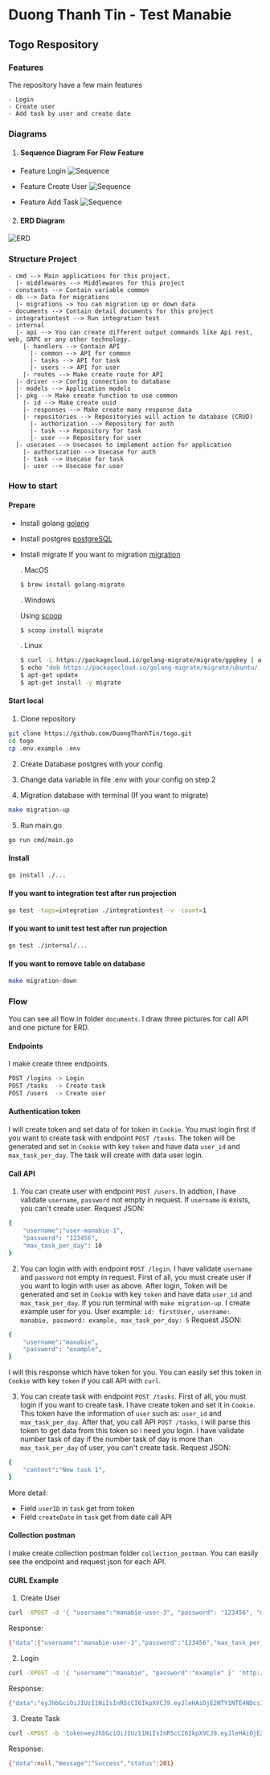 # Duong Thanh Tin - Test Manabie

## Togo Respository

### Features
The repository have a few main features
```
- Login
- Create user
- Add task by user and create date
```

### Diagrams

1. #### Sequence Diagram For Flow Feature
- Feature Login
![Sequence](https://raw.githubusercontent.com/DuongThanhTin/togo/master/documents/Flow-Login.svg)

- Feature Create User
![Sequence](https://raw.githubusercontent.com/DuongThanhTin/togo/master/documents/Flow-CreateUser.svg)

- Feature Add Task
![Sequence](https://raw.githubusercontent.com/DuongThanhTin/togo/master/documents/Flow-AddTask.svg)

2. #### ERD Diagram

![ERD](https://raw.githubusercontent.com/DuongThanhTin/togo/master/documents/ERD.svg)

###  Structure Project

```
- cmd --> Main applications for this project.
  |- middlewares --> Middlewares for this project
- constants --> Contain variable common
- db --> Data for migrations
  |- migrations -> You can migration up or down data
- documents --> Contain detail documents for this project
- integrationtest --> Run integration test
- internal
  |- api --> You can create different output commands like Api rest, web, GRPC or any other technology.
    |- handlers --> Contain API
      |- common --> API for common
      |- tasks --> API for task
      |- users --> API for user
    |- routes --> Make create route for API
  |- driver --> Config connection to database
  |- models --> Application models
  |- pkg --> Make create function to use common
    |- id --> Make create uuid
    |- responses --> Make create many response data
    |- repositories --> Repositoryies will action to database (CRUD)
      |- authorization --> Repository for auth
      |- task --> Repository for task
      |- user --> Repository for user
  |- usecases --> Usecases to implement action for application
    |- authorization --> Usecase for auth
    |- task --> Usecase for task
    |- user --> Usecase for user
```

### How to start

#### Prepare

- Install golang [golang](https://go.dev/doc/install)
- Install postgres [postgreSQL](https://www.postgresql.org/download)
- Install migrate If you want to migration [migration](https://github.com/golang-migrate/migrate)

  . MacOS

  ```bash
  $ brew install golang-migrate
  ```

  . Windows

  Using [scoop](https://scoop.sh/)

  ```bash
  $ scoop install migrate
  ```

  . Linux

  ```bash
  $ curl -L https://packagecloud.io/golang-migrate/migrate/gpgkey | apt-key add -
  $ echo "deb https://packagecloud.io/golang-migrate/migrate/ubuntu/ $(lsb_release -sc) main" > /etc/apt/sources.list.d/migrate.list
  $ apt-get update
  $ apt-get install -y migrate
  ```
#### Start local
1. Clone repository
```bash
git clone https://github.com/DuongThanhTin/togo.git
cd togo
cp .env.example .env
```

2. Create Database postgres with your config

3. Change data variable in file .env with your config on step 2

4. Migration database with terminal (If you want to migrate)
```bash
make migration-up
```
5. Run main.go
```bash
go run cmd/main.go
```

#### Install
```bash
go install ./...
```

#### If you want to integration test after run projection
```bash
go test -tags=integration ./integrationtest -v -count=1
```

#### If you want to unit test test after run projection
```bash
go test ./internal/...
```

#### If you want to remove table on database
```bash
make migration-down
```

### Flow

You can see all flow in folder `documents`. I draw three pictures for call API and one picture for ERD.

#### Endpoints

I make create three endpoints.
```bash
POST /logins -> Login
POST /tasks  -> Create task
POST /users  -> Create user
```

#### Authentication token
I will create token and set data of for token in `Cookie`. You must login first if you want to create task with endpoint `POST /tasks`. The token will be generated and set in `Cookie` with key `token` and have data `user_id` and `max_task_per_day`. The task will create with data user login.

#### Call API
1. You can create user with endpoint `POST /users`. In addtion, I have validate `username`, `password` not empty in request. If `username` is exists, you can't create user.
Request JSON:
```bash
{
	"username":"user-manabie-1",
	"password": "123456",
	"max_task_per_day": 10
}
```

2. You can login with with endpoint `POST /login`. I have validate `username` and `password` not empty in request. First of all, you must create user if you want to login with user as above.
After login, Token will be generated and set in `Cookie` with key `token` and have data `user_id` and `max_task_per_day`.
If you run terminal with `make migration-up`. I create example user for you.
User example: `id: firstUser, username: manabie, password: example, max_task_per_day: 5`
Request JSON:
```bash
{
	"username":"manabie",
	"password": "example",
}
```
I will this response which have token for you. You can easily set this token in `Cookie` with key `token` if you call API with `curl`.

3. You can create task with endpoint `POST /tasks`. First of all, you must login if you want to create task. I have create token and set it in `Cookie`. This token have the information of `user` such as:
`user_id` and `max_task_per_day`. After that, you call API `POST /tasks`, i will parse this token to get data from this token so i need you login. I have validate number task of day if the number task of day is more than `max_task_per_day` of user, you can't create task.
Request JSON:
```bash
{
	"content":"New task 1",
}
```

More detail:
- Field `userID` in `task` get from token
- Field `createDate` in `task` get from date call API

#### Collection postman
I make create collection postman folder `collection_postman`. You can easily see the endpoint and request json for each API.

#### CURL Example
1. Create User
```bash
curl -XPOST -d '{ "username":"manabie-user-3", "password": "123456", "max_task_per_day": 10 }' 'http://localhost:8000/users'
```

Response:
```bash
{"data":{"username":"manabie-user-3","password":"123456","max_task_per_day":10},"message":"Success","status":201}
```

2. Login
```bash
curl -XPOST -d '{ "username":"manabie", "password":"example" }' 'http://localhost:8000/login'
```
Response:
```bash
{"data":"eyJhbGciOiJIUzI1NiIsInR5cCI6IkpXVCJ9.eyJleHAiOjE2NTY1NTE4NDcsIm1heF90YXNrX3Blcl9kYXkiOiI1IiwidXNlcl9pZCI6ImZpcnN0VXNlciJ9.qwHLe5Nd1lxUJlHPh3LtJUsX68ML2foMv_yjD4x5VJY","message":"Success","status":200}
```

3. Create Task
```bash
curl -XPOST -b 'token=eyJhbGciOiJIUzI1NiIsInR5cCI6IkpXVCJ9.eyJleHAiOjE2NTY1MjIzMzYsIm1heF90YXNrX3Blcl9kYXkiOiI1IiwidXNlcl9pZCI6ImZpcnN0VXNlciJ9.RvmCCNF5vOloXQmyZEqAUcZtxQN4lN9_qhkSm4vByOE' -d '{ "content":"New task 2" }' 'http://localhost:8000/tasks'
```
Response:
```bash
{"data":null,"message":"Success","status":201}
```